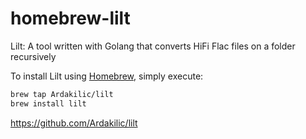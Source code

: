 # homebrew-lilt
Lilt: A tool written with Golang that converts HiFi Flac files on a folder recursively

To install Lilt using [Homebrew](https://brew.sh), simply execute:

```bash
brew tap Ardakilic/lilt
brew install lilt
```

https://github.com/Ardakilic/lilt